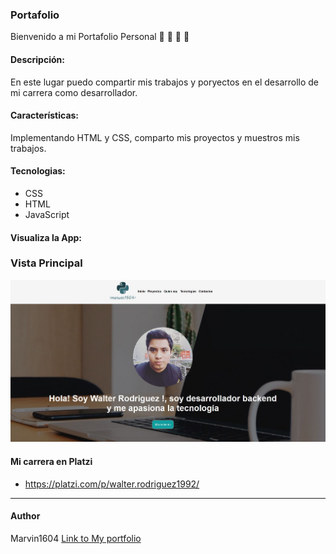 ### Portafolio
Bienvenido a mi Portafolio Personal
📝 💚  🐍  🚀

#### Descripción:
En este lugar puedo compartir mis trabajos y poryectos en el desarrollo de mi carrera como desarrollador.

#### Características: 
Implementando HTML y CSS, comparto mis proyectos y muestros mis trabajos.
#### Tecnologias:
- CSS
- HTML
- JavaScript


#### Visualiza la App:

### Vista Principal
![](https://github.com/marvin1604/portafolio/blob/main/images/Captura.JPG)

#### Mi carrera en Platzi
- https://platzi.com/p/walter.rodriguez1992/

------------
#### Author
Marvin1604
[Link to My portfolio](https://marvin1604.github.io/portafolio/)<br>
